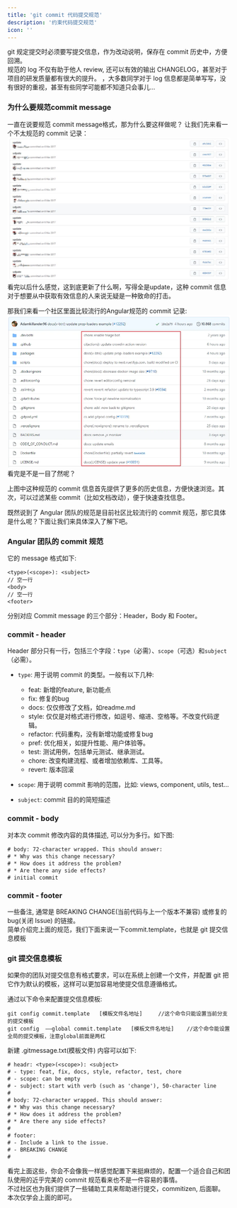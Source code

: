 ```yaml
---
title: 'git commit 代码提交规范'
description: '约束代码提交规范'
icon: ''
---
```


git 规定提交时必须要写提交信息，作为改动说明，保存在 commit 历史中，方便回溯。  
规范的 log 不仅有助于他人 review, 还可以有效的输出 CHANGELOG，甚至对于项目的研发质量都有很大的提升。  ，大多数同学对于 log 信息都是简单写写，没有很好的重视，甚至有些同学可能都不知道只会事儿...


### 为什么要规范commit message

一直在说要规范 commit message格式，那为什么要这样做呢？ 让我们先来看一个不太规范的 commit 记录：
![无提交规范](./resource/bad.jpg)
看完以后什么感觉，这到底更新了什么啊，写得全是update，这种 commit 信息对于想要从中获取有效信息的人来说无疑是一种致命的打击。

那我们来看一个社区里面比较流行的Angular规范的 commit 记录:
![Angular的提交](./resource/good.webp)
看完是不是一目了然呢？

上图中这种规范的 commit 信息首先提供了更多的历史信息，方便快速浏览。其次，可以过滤某些 commit（比如文档改动），便于快速查找信息。

既然说到了 Angular 团队的规范是目前社区比较流行的 commit 规范，那它具体是什么呢？下面让我们来具体深入了解下吧。

### Angular 团队的 commit 规范

它的 message 格式如下:
```
<type>(<scope>): <subject>
// 空一行
<body>
// 空一行
<footer>
```
分别对应 Commit message 的三个部分：Header，Body 和 Footer。

### commit - header 
Header 部分只有一行，包括三个字段：`type`（必需）、`scope`（可选）和`subject`（必需）。

- `type`: 用于说明 commit 的类型。一般有以下几种:
  - feat: 新增的feature, 新功能点
  - fix: 修复的bug
  - docs: 仅仅修改了文档，如readme.md
  - style: 仅仅是对格式进行修改，如逗号、缩进、空格等。不改变代码逻辑。
  - refactor: 代码重构，没有新增功能或修复bug
  - pref: 优化相关，如提升性能、用户体验等。
  - test: 测试用例，包括单元测试、继承测试。
  - chore: 改变构建流程、或者增加依赖库、工具等。
  - revert: 版本回滚

- `scope`: 用于说明 commit 影响的范围，比如: views, component, utils, test...
- `subject`: commit 目的的简短描述

### commit - body

对本次 commit 修改内容的具体描述, 可以分为多行。如下图:
```
# body: 72-character wrapped. This should answer:
# * Why was this change necessary?
# * How does it address the problem?
# * Are there any side effects?
# initial commit
```

### commit - footer

一些备注, 通常是 BREAKING CHANGE(当前代码与上一个版本不兼容) 或修复的 bug(关闭 Issue) 的链接。  
简单介绍完上面的规范，我们下面来说一下commit.template，也就是 git 提交信息模板


### git 提交信息模板
如果你的团队对提交信息有格式要求，可以在系统上创建一个文件，并配置 git 把它作为默认的模板，这样可以更加容易地使提交信息遵循格式。

通过以下命令来配置提交信息模板:
```
git config commit.template   [模板文件名地址]     //这个命令只能设置当前分支的提交模板
git config  ——global commit.template   [模板文件名地址]    //这个命令能设置全局的提交模板，注意global前面是两杠
```
新建 .gitmessage.txt(模板文件) 内容可以如下:

```
# headr: <type>(<scope>): <subject>
# - type: feat, fix, docs, style, refactor, test, chore
# - scope: can be empty
# - subject: start with verb (such as 'change'), 50-character line
#
# body: 72-character wrapped. This should answer:
# * Why was this change necessary?
# * How does it address the problem?
# * Are there any side effects?
#
# footer:
# - Include a link to the issue.
# - BREAKING CHANGE
#
```
看完上面这些，你会不会像我一样感觉配置下来挺麻烦的，配置一个适合自己和团队使用的近乎完美的 commit 规范看来也不是一件容易的事情。  
不过社区也为我们提供了一些辅助工具来帮助进行提交，commitizen, 后面聊。  
本次仅学会上面的即可。